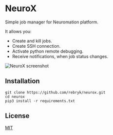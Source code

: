 # NeuroX
Simple job manager for Neuromation platform.

It allows you:
* Create and kill jobs.
* Create SSH connection.
* Activate python remote debugging.
* Receive notifications, when job status changes.

![NeuroX screenshot](https://habrastorage.org/webt/95/lt/xk/95ltxkmti8qofnjf_xp6ldqgrcq.png)

## Installation
```
git clone https://github.com/rebryk/neurox.git
cd neurox
pip3 install -r requirements.txt
```

## License
[MIT](LICENSE)
